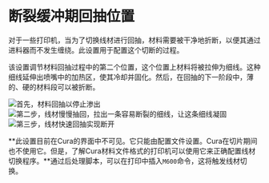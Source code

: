 断裂缓冲期回抽位置
====
对于一些打印机，当为了切换线材进行回抽，材料需要被干净地折断，以便其通过进料器而不发生缠绕。此设置用于配置这个切断的过程。

该设置调节材料回抽过程中的第二个位置，这个位置上材料将被拉伸为细线。这种细线延伸出喷嘴中的加热区，使其冷却并固化。然后，在回抽的下一阶段中，薄的、硬的材料段可以被折断。

![首先，材料回抽以停止渗出](../images/filament_switch_anti_ooze.svg)
![第二步，线材慢慢抽回，拉出一条容易断裂的细线，让这条细线凝固](../images/filament_switch_break_preparation.svg)
![第三步，线材快速回抽实现断开](../images/filament_switch_break.svg)

**此设置目前在Cura的界面中不可见。它只能由配置文件设置。Cura在切片期间也不使用它。但是，了解Cura材料文件格式的打印机可以使用它来正确配置线材切换程序。**通过后处理脚本，可以在打印中插入`M600`命令，这将触发线材切换。
